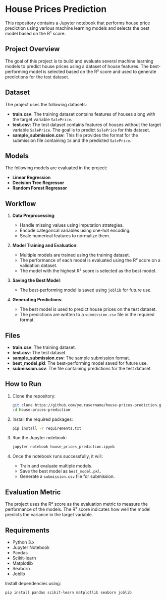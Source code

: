 # House Prices Prediction

This repository contains a Jupyter notebook that performs house price prediction using various machine learning models and selects the best model based on the R² score.

## Project Overview

The goal of this project is to build and evaluate several machine learning models to predict house prices using a dataset of house features. The best-performing model is selected based on the R² score and used to generate predictions for the test dataset.

## Dataset

The project uses the following datasets:
- **train.csv**: The training dataset contains features of houses along with the target variable `SalePrice`.
- **test.csv**: The test dataset contains features of houses without the target variable `SalePrice`. The goal is to predict `SalePrice` for this dataset.
- **sample_submission.csv**: This file provides the format for the submission file containing `Id` and the predicted `SalePrice`.

## Models

The following models are evaluated in the project:
- **Linear Regression**
- **Decision Tree Regressor**
- **Random Forest Regressor**

## Workflow

1. **Data Preprocessing**:
   - Handle missing values using imputation strategies.
   - Encode categorical variables using one-hot encoding.
   - Scale numerical features to normalize them.

2. **Model Training and Evaluation**:
   - Multiple models are trained using the training dataset.
   - The performance of each model is evaluated using the R² score on a validation dataset.
   - The model with the highest R² score is selected as the best model.

3. **Saving the Best Model**:
   - The best-performing model is saved using `joblib` for future use.

4. **Generating Predictions**:
   - The best model is used to predict house prices on the test dataset.
   - The predictions are written to a `submission.csv` file in the required format.

## Files

- **train.csv**: The training dataset.
- **test.csv**: The test dataset.
- **sample_submission.csv**: The sample submission format.
- **best_model.pkl**: The best-performing model saved for future use.
- **submission.csv**: The file containing predictions for the test dataset.

## How to Run

1. Clone the repository:
    ```bash
    git clone https://github.com/yourusername/house-prices-prediction.git
    cd house-prices-prediction
    ```

2. Install the required packages:
    ```bash
    pip install -r requirements.txt
    ```

3. Run the Jupyter notebook:
    ```bash
    jupyter notebook house_prices_prediction.ipynb
    ```

4. Once the notebook runs successfully, it will:
   - Train and evaluate multiple models.
   - Save the best model as `best_model.pkl`.
   - Generate a `submission.csv` file for submission.

## Evaluation Metric

The project uses the R² score as the evaluation metric to measure the performance of the models. The R² score indicates how well the model predicts the variance in the target variable.

## Requirements

- Python 3.x
- Jupyter Notebook
- Pandas
- Scikit-learn
- Matplotlib
- Seaborn
- Joblib

Install dependencies using:
```bash
pip install pandas scikit-learn matplotlib seaborn joblib
